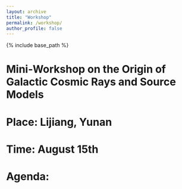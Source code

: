 ```yaml
---
layout: archive
title: "Workshop"
permalink: /workshop/
author_profile: false
---
```


{% include base_path %}

# Mini-Workshop on the Origin of Galactic Cosmic Rays and Source Models

# Place: Lijiang, Yunan
# Time: August 15th

# Agenda:

